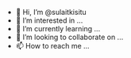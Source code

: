 - 👋 Hi, I’m @sulaitkisitu
- 👀 I’m interested in ...
- 🌱 I’m currently learning ...
- 💞️ I’m looking to collaborate on ...
- 📫 How to reach me ...

<!---
sulaitkisitu/sulaitkisitu is a ✨ special ✨ repository because its `README.md` (this file) appears on your GitHub profile.
You can click the Preview link to take a look at your changes.
--->
